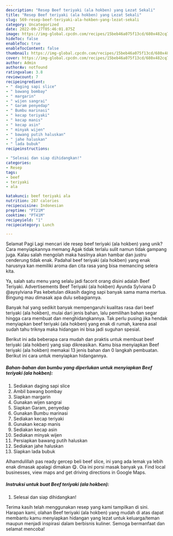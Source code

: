 ```yaml
---
description: "Resep Beef teriyaki (ala hokben) yang Lezat Sekali"
title: "Resep Beef teriyaki (ala hokben) yang Lezat Sekali"
slug: 569-resep-beef-teriyaki-ala-hokben-yang-lezat-sekali
category: Uncategorized
date: 2022-09-27T05:46:01.875Z
image: https://img-global.cpcdn.com/recipes/15beb46a075f13cd/680x482cq70/beef-teriyaki-ala-hokben-foto-resep-utama.jpg
hideToc: false
enableToc: true
enableTocContent: false
thumbnail: https://img-global.cpcdn.com/recipes/15beb46a075f13cd/680x482cq70/beef-teriyaki-ala-hokben-foto-resep-utama.jpg
cover: https://img-global.cpcdn.com/recipes/15beb46a075f13cd/680x482cq70/beef-teriyaki-ala-hokben-foto-resep-utama.jpg
author: Admin
authorAv: notfound
ratingvalue: 3.8
reviewcount: 7
recipeingredient:
- " daging sapi slice"
- " bawang bombay"
- " margarin"
- " wijen sangrai"
- " Garam penyedap"
- " Bumbu marinasi"
- " kecap teriyaki"
- " kecap manis"
- " kecap asin"
- " minyak wijen"
- " bawang putih haluskan"
- " jahe haluskan"
- " lada bubuk"
recipeinstructions:

- "Selesai dan siap dihidangkan!"
categories:
- Resep
tags:
- beef
- teriyaki
- ala

katakunci: beef teriyaki ala 
nutrition: 287 calories
recipecuisine: Indonesian
preptime: "PT21M"
cooktime: "PT41M"
recipeyield: "1"
recipecategory: Lunch

---
```



Selamat Pagi Lagi mencari ide resep beef teriyaki (ala hokben) yang unik? Cara menyiapkannya memang Agak tidak terlalu sulit namun tidak gampang juga. Kalau salah mengolah maka hasilnya akan hambar dan justru cenderung tidak enak. Padahal beef teriyaki (ala hokben) yang enak harusnya kan memiliki aroma dan cita rasa yang bisa memancing selera kita.


Ya, salah satu menu yang selalu jadi facorit orang disini adalah Beef Teriyaki. Advertisements Beef Teriyaki (ala hokben) Ayunda Sylviana D @aysylviana Pas kebetulan dikasih daging sapi banyak sama mama mertua. Bingung mau dimasak apa dulu sebagiannya.

Banyak hal yang sedikit banyak mempengaruhi kualitas rasa dari beef teriyaki (ala hokben), mulai dari jenis bahan, lalu pemilihan bahan segar hingga cara membuat dan menghidangkannya. Tak perlu pusing jika hendak menyiapkan beef teriyaki (ala hokben) yang enak di rumah, karena asal sudah tahu triknya maka hidangan ini bisa jadi suguhan spesial.


Berikut ini ada beberapa cara mudah dan praktis untuk membuat beef teriyaki (ala hokben) yang siap dikreasikan. Kamu bisa menyiapkan Beef teriyaki (ala hokben) memakai 13 jenis bahan dan 0 langkah pembuatan. Berikut ini cara untuk menyiapkan hidangannya.

<!--inarticleads1-->

##### Bahan-bahan dan bumbu yang diperlukan untuk menyiapkan Beef teriyaki (ala hokben):

1. Sediakan  daging sapi slice
1. Ambil  bawang bombay
1. Siapkan  margarin
1. Gunakan  wijen sangrai
1. Siapkan  Garam, penyedap
1. Gunakan  Bumbu marinasi
1. Sediakan  kecap teriyaki
1. Gunakan  kecap manis
1. Sediakan  kecap asin
1. Sediakan  minyak wijen
1. Persiapkan  bawang putih haluskan
1. Sediakan  jahe haluskan
1. Siapkan  lada bubuk


Alhamdulillah pas ready gercep beli beef slice, ini yang ada lemak ya lebih enak dimasak apalagi dimakan 😋. Oia ini porsi masak banyak ya. Find local businesses, view maps and get driving directions in Google Maps. 

<!--inarticleads2-->

##### Instruksi untuk buat Beef teriyaki (ala hokben):


1. Selesai dan siap dihidangkan!



Terima kasih telah menggunakan resep yang kami tampilkan di sini. Harapan kami, olahan Beef teriyaki (ala hokben) yang mudah di atas dapat membantu kamu menyiapkan hidangan yang lezat untuk keluarga/teman maupun menjadi inspirasi dalam berbisnis kuliner. Semoga bermanfaat dan selamat mencoba!
